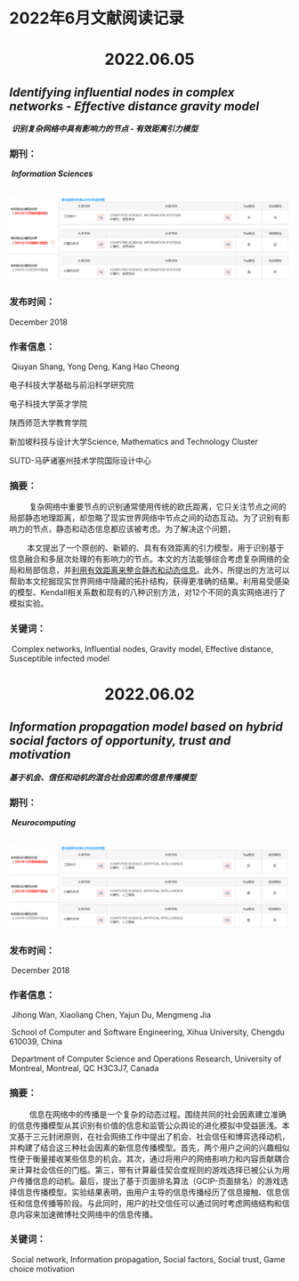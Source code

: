 # 2022年6月文献阅读记录

# <div align='center' >2022.06.05</div>

## *Identifying influential nodes in complex networks - Effective distance gravity model*

​	***识别复杂网络中具有影响力的节点 - 有效距离引力模型***

### 	期刊：

​		***Information Sciences***

​		![期刊信息](./Identifying%20influential%20nodes%20in%20complex%20networks%20-%20Effective%20distance%20gravity%20model/sci.png)

### 	发布时间：

December 2018

### 	作者信息：

​	Qiuyan Shang, Yong Deng, Kang Hao Cheong

电子科技大学基础与前沿科学研究院

电子科技大学英才学院

陕西师范大学教育学院

新加坡科技与设计大学Science, Mathematics and Technology Cluster

SUTD-马萨诸塞州技术学院国际设计中心

### 摘要：

&emsp; &emsp; 复杂网络中重要节点的识别通常使用传统的欧氏距离，它只关注节点之间的局部静态地理距离，却忽略了现实世界网络中节点之间的动态互动。为了识别有影响力的节点，静态和动态信息都应该被考虑。为了解决这个问题，

&emsp; &emsp;本文提出了一个原创的、新颖的、具有有效距离的引力模型，用于识别基于信息融合和多层次处理的有影响力的节点。本文的方法能够综合考虑复杂网络的全局和局部信息，并<u>利用有效距离来整合静态和动态信息</u>。此外，所提出的方法可以帮助本文挖掘现实世界网络中隐藏的拓扑结构，获得更准确的结果。利用易受感染的模型、Kendall相关系数和现有的八种识别方法，对12个不同的真实网络进行了模拟实验。

### 关键词：

​	Complex networks, Influential nodes, Gravity model, Effective distance, Susceptible infected model





# <div align='center' >2022.06.02</div>

## *Information propagation model based on hybrid social factors of opportunity, trust and motivation*

​	***基于机会、信任和动机的混合社会因素的信息传播模型***

### 	期刊：

​		***Neurocomputing***

​		![期刊信息](./Information%20propagation%20model%20based%20on%20hybrid%20social%20factors%20of%20opportunity,%20trust%20and%20motivation/sci.png)

### 	发布时间：

​		 December 2018

### 	作者信息：

​		Jihong Wan, Xiaoliang Chen, Yajun Du, Mengmeng Jia

​		School of Computer and Software Engineering, Xihua University, Chengdu 610039, China

​		Department of Computer Science and Operations Research, University of Montreal, Montreal, QC H3C3J7, Canada

### 摘要：

&emsp; &emsp; 信息在网络中的传播是一个复杂的动态过程。围绕共同的社会因素建立准确的信息传播模型从其识别有价值的信息和监管公众舆论的进化模拟中受益匪浅。本文基于三元封闭原则，在社会网络工作中提出了机会、社会信任和博弈选择动机，并构建了结合这三种社会因素的新信息传播模型。首先，两个用户之间的兴趣相似性便于衡量接收某些信息的机会。其次，通过将用户的网络影响力和内容贡献耦合来计算社会信任的门槛。第三，带有计算最佳契合度规则的游戏选择已被公认为用户传播信息的动机。最后，提出了基于页面排名算法（GCIP-页面排名）的游戏选择信息传播模型。实验结果表明，由用户主导的信息传播经历了信息接触、信息信任和信息传播等阶段。与此同时，用户的社交信任可以通过同时考虑网络结构和信息内容来加速微博社交网络中的信息传播。

### 关键词：

​	Social network, Information propagation, Social factors, Social trust, Game choice motivation

